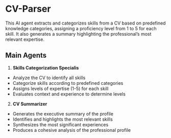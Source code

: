 # CV-Parser
This AI agent extracts and categorizes skills from a CV based on predefined knowledge categories, assigning a proficiency level from 1 to 5 for each skill. It also generates a summary highlighting the professional’s most relevant expertise. 

## Main Agents

1. **Skills Categorization Specialis**

- Analyze the CV to identify all skills
- Categorize skills according to predefined categories
- Assigns levels of expertise (1-5) for each skill
- Evaluates context and experience to determine levels

2. **CV Summarizer**

- Generates the executive summary of the profile
- Identifies and highlights the most relevant skills
- Synthesizes the most significant experiences
- Produces a cohesive analysis of the professional profile